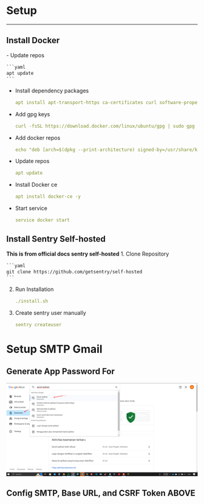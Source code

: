 <h1> Setup </h1>
<hr>
<h2>Install Docker</h2>
- Update repos
    
    ```yaml
    apt update
    ```
    
- Install dependency packages
    
    ```yaml
    apt install apt-transport-https ca-certificates curl software-properties-common
    ```
    
- Add gpg keys
    
    ```yaml
    curl -fsSL https://download.docker.com/linux/ubuntu/gpg | sudo gpg --dearmor -o /usr/share/keyrings/docker-archive-keyring.gpg
    ```
    
- Add docker repos
    
    ```yaml
    echo "deb [arch=$(dpkg --print-architecture) signed-by=/usr/share/keyrings/docker-archive-keyring.gpg] https://download.docker.com/linux/ubuntu $(lsb_release -cs) stable" | sudo tee /etc/apt/sources.list.d/docker.list > /dev/null
    ```
    
- Update repos
    
    ```yaml
    apt update
    ```
    
- Install Docker ce
    
    ```yaml
    apt install docker-ce -y
    ```
    
- Start service
    
    ```yaml
    service docker start
    ```

<h2>Install Sentry Self-hosted</h2>
<b>This is from official docs sentry self-hosted</b>
1. Clone Repository
    
    ```yaml
    git clone https://github.com/getsentry/self-hosted
    ```
    
2. Run Installation
    
    ```yaml
    ./install.sh
    ```
    
3. Create sentry user manually
    
    ```yaml
    sentry createuser
    ```

<h1>Setup SMTP Gmail</h1>
<h2>Generate App Password For</h2>
<img src="./assets/images/gmail-app-password.png" alt="-">
<h2>Config SMTP, Base URL, and CSRF Token ABOVE</h2>
